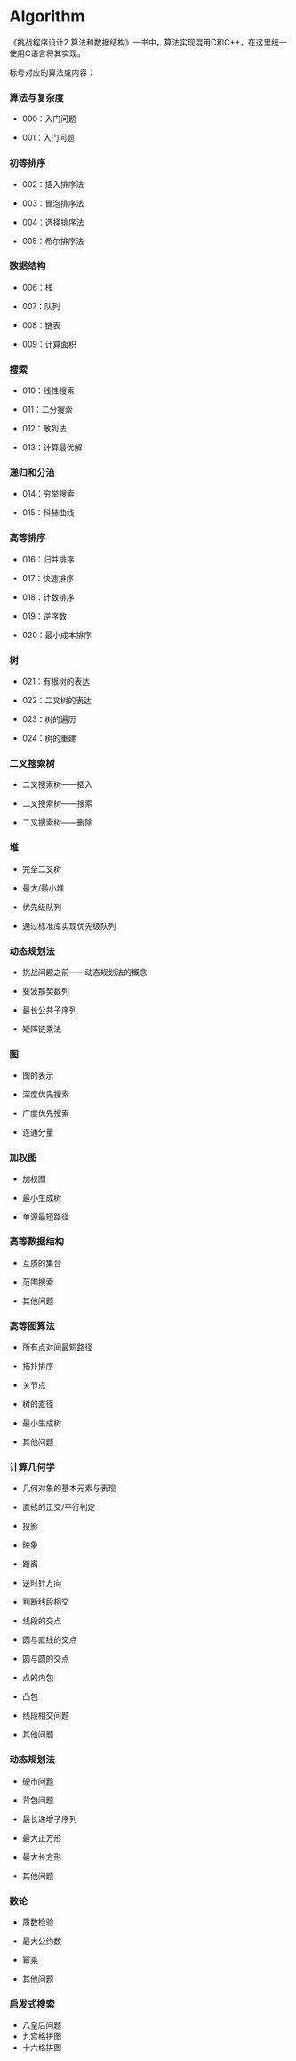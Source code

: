# Algorithm

《挑战程序设计2 算法和数据结构》一书中，算法实现混用C和C++，在这里统一使用C语言将其实现。

标号对应的算法或内容：

### 算法与复杂度

- 000：入门问题

- 001：入门问题

### 初等排序

- 002：插入排序法

- 003：冒泡排序法
- 004：选择排序法
- 005：希尔排序法

### 数据结构

- 006：栈

- 007：队列
- 008：链表
- 009：计算面积

### 搜索

- 010：线性搜索

- 011：二分搜索
- 012：散列法
- 013：计算最优解

### 递归和分治

- 014：穷举搜索

- 015：科赫曲线

### 高等排序

- 016：归并排序

- 017：快速排序
- 018：计数排序
- 019：逆序数
- 020：最小成本排序

### 树

- 021：有根树的表达 

- 022：二叉树的表达 
- 023：树的遍历 
- 024：树的重建

### 二叉搜索树 

- 二叉搜索树——插入 

- 二叉搜索树——搜索 
- 二叉搜索树——删除 

### 堆 

- 完全二叉树 

- 最大/最小堆
- 优先级队列 
- 通过标准库实现优先级队列

### 动态规划法

- 挑战问题之前——动态规划法的概念

- 斐波那契数列 
- 最长公共子序列 
- 矩阵链乘法

### 图 

- 图的表示 

- 深度优先搜索 
- 广度优先搜索 
- 连通分量

### 加权图

- 加权图

- 最小生成树
- 单源最短路径

### 高等数据结构 

- 互质的集合 

- 范围搜索 
- 其他问题 

### 高等图算法 

- 所有点对间最短路径

- 拓扑排序 
- 关节点 
- 树的直径 
- 最小生成树 
- 其他问题 

### 计算几何学

- 几何对象的基本元素与表现

- 直线的正交/平行判定 
- 投影
- 映象
- 距离
- 逆时针方向 
- 判断线段相交 
- 线段的交点 
- 圆与直线的交点 
- 圆与圆的交点 
- 点的内包 
- 凸包
- 线段相交问题 
- 其他问题 

### 动态规划法 

- 硬币问题 

- 背包问题 
- 最长递增子序列
- 最大正方形
- 最大长方形 
- 其他问题

### 数论 

- 质数检验

- 最大公约数 
- 幂乘
- 其他问题

### 启发式搜索

- 八皇后问题
- 九宫格拼图
- 十六格拼图